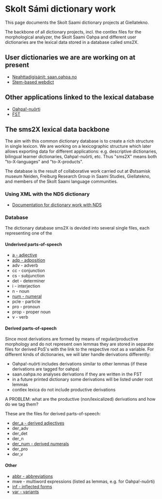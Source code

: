 # Skolt Sámi dictionary work

This page documents the Skolt Saami dictionary projects at Giellatekno.

The backbone of all dictionary projects, incl. the contlex files for the morphological analyzer, the Skolt Saami Oahpa and different user dictionaries are the lexical data stored in a database called sms2X.

## User dictionaries we are are working on at present

- [Neahttadigisánit: saan.oahpa.no](http://saan.oahpa.no)
- [Stem-based webdict](http://gtweb.uit.no/webdict/index_sms-eng.html)

## Other applications linked to the lexical database

- [Oahpa!-nuõrti](http://oahpa.no/sms/)
- [FST](/lang/sms/j-sms.html)

## The sms2X lexical data backbone

The aim with this common dictionary database is to create a rich structure in single lexicon. We are working on a lexicographic structure which later allows exporting data for different applications: e.g. descriptive dictionaries,  
 bilingual learner dictionaries, Oahpa!-nuõrti, etc. Thus "sms2X" means both "to-X-languages" and "to-X-products".

The database is the result of collaborative work carried out at Østsamisk museum Neiden, Freiburg Research Group in Saami Studies, Giellatekno, and members of the Skolt Saami language communities.

### Using XML with the NDS dictionary

- [Documentation for dictionary work with NDS](sms/SkoltSaamiDictionaryFeatures.html)

### Database

The dictionary database sms2X is devided into several single files, each representing one of the

#### Underived parts-of-speech

- [a - adjective](SkoltSaami2X/Adjectives.html)
- [adp - adposition](SkoltSaami2X/Adpositions.html)
- adv - adverb
- cc - conjunction
- cs - subjunction
- det - determiner
- i - interjection
- n - noun
- [num - numeral](SkoltSaami2X/Numerals.html)
- pcle - particle
- pro - pronoun
- prop - proper noun
- v - verb

#### Derived parts-of-speech

Since most derivations are formed by means of regular/productive morphology and do not represent own lemmas they are stored in separate files for derived PoS's with the link to the respective root as a variable. For different kinds of dictionaries, we will later handle derivations differently:

- Oahpa!-nuõrti includes derivations similar to other lemmas (if these derivations are tagged for oahpa)
- saan.oahpa.no analyses derivations if they are written in the FST
- in a future printed dictionary some derivations will be listed under root lemmas
- contlex lexica do not include productive derivations

A PROBLEM: what are the productive (non/lexicalized) derivations and how do we tag them?

These are the files for derived parts-of-speech:

- [der_a - derived adjectives](SkoltSaami2X/Adjectives.html)
- der_adv
- der_det
- der_n
- [der_num - derived numerals](SkoltSaami2X/Numerals.html)
- der_pro
- der_v

#### Other

- [abbr - abbreviations](SkoltSaami2X/Abbreviations.html)
- mwe - multiword expressions (listed as lemmas, e.g. for Oahpa!-nuõrti)
- [inf - inflected forms](SkoltSaami2X/Inflections.html)
- [var - variants](SkoltSaami2X/Variants.html)
